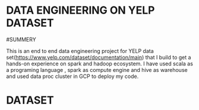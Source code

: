 # DATA ENGINEERING ON YELP DATASET






#SUMMERY

This is an end to end data engineering project for YELP data set(https://www.yelp.com/dataset/documentation/main)
that I build to get a hands-on experience on spark and hadoop ecosystem.
I have used scala as a programing language , spark as compute engine and hive as warehouse and
used data proc cluster in GCP to deploy my code. 

# DATASET




